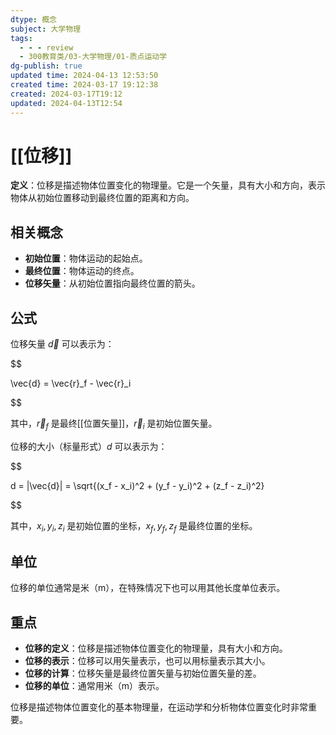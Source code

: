 ```yaml
---
dtype: 概念
subject: 大学物理
tags:
  - - - review
  - 300教育类/03-大学物理/01-质点运动学
dg-publish: true
updated time: 2024-04-13 12:53:50
created time: 2024-03-17 19:12:38
created: 2024-03-17T19:12
updated: 2024-04-13T12:54
---
```


# [[位移]]

**定义**：位移是描述物体位置变化的物理量。它是一个矢量，具有大小和方向，表示物体从初始位置移动到最终位置的距离和方向。

## 相关概念
- **初始位置**：物体运动的起始点。
- **最终位置**：物体运动的终点。
- **位移矢量**：从初始位置指向最终位置的箭头。

## 公式

位移矢量 $\vec{d}$ 可以表示为：

$$

\vec{d} = \vec{r}_f - \vec{r}_i

$$

其中，$\vec{r}_f$ 是最终[[位置矢量]]，$\vec{r}_i$ 是初始位置矢量。

位移的大小（标量形式）$d$ 可以表示为：

$$

d = |\vec{d}| = \sqrt{(x_f - x_i)^2 + (y_f - y_i)^2 + (z_f - z_i)^2}

$$

其中，$x_i, y_i, z_i$ 是初始位置的坐标，$x_f, y_f, z_f$ 是最终位置的坐标。

## 单位

位移的单位通常是米（m），在特殊情况下也可以用其他长度单位表示。

## 重点
- **位移的定义**：位移是描述物体位置变化的物理量，具有大小和方向。
- **位移的表示**：位移可以用矢量表示，也可以用标量表示其大小。
- **位移的计算**：位移矢量是最终位置矢量与初始位置矢量的差。
- **位移的单位**：通常用米（m）表示。

位移是描述物体位置变化的基本物理量，在运动学和分析物体位置变化时非常重要。

